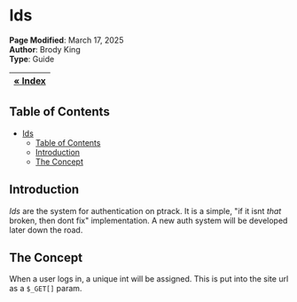 # Ids 

**Page Modified**: March 17, 2025
\
**Author**: Brody King
\
**Type**: Guide

|**[« Index](/docs/index.md)** |
| --------------------------- | 

## Table of Contents

- [Ids](#ids)
  - [Table of Contents](#table-of-contents)
  - [Introduction](#introduction)
  - [The Concept](#the-concept)

## Introduction
*Ids* are the system for authentication on ptrack. It is a simple, "if it isnt *that* broken, then dont fix" implementation. A new auth system will be developed later down the road.

## The Concept
When a user logs in, a unique int will be assigned. This is put into the site url as a `$_GET[]` param. 